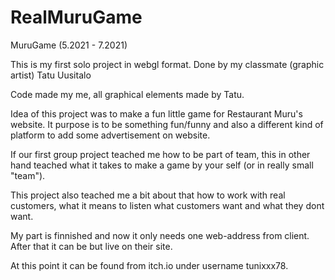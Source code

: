 # RealMuruGame

MuruGame (5.2021 - 7.2021)

This is my first solo project in webgl format.
Done by my classmate (graphic artist) Tatu Uusitalo

Code made my me, all graphical elements made by Tatu.

Idea of this project was to make a fun little game for Restaurant Muru's website. It purpose is to be something fun/funny and also 
a different kind of platform to add some advertisement on website.

If our first group project teached me how to be part of team, this in other hand teached what it takes to make a game by your self (or in really small "team").

This project also teached me a bit about that how to work with real customers, what it means to listen what customers want and what they dont want.

My part is finnished and now it only needs one web-address from client. After that it can be but live on their site.

At this point it can be found from itch.io under username tunixxx78.
